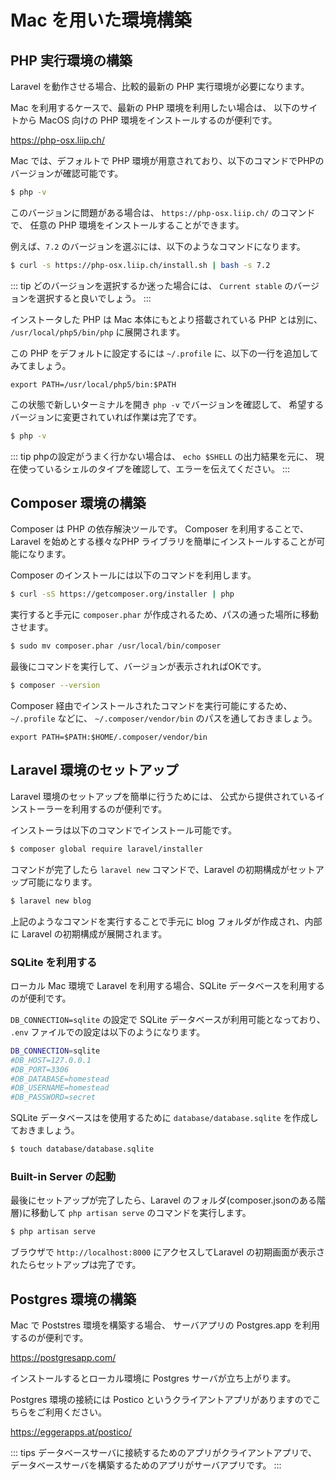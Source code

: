 ---
---

# Mac を用いた環境構築

## PHP 実行環境の構築

Laravel を動作させる場合、比較的最新の PHP 実行環境が必要になります。

Mac を利用するケースで、最新の PHP 環境を利用したい場合は、
以下のサイトから MacOS 向けの PHP 環境をインストールするのが便利です。

https://php-osx.liip.ch/

Mac では、デフォルトで PHP 環境が用意されており、以下のコマンドでPHPのバージョンが確認可能です。

```bash
$ php -v
```

このバージョンに問題がある場合は、 `https://php-osx.liip.ch/` のコマンドで、
任意の PHP 環境をインストールすることができます。

例えば、`7.2` のバージョンを選ぶには、以下のようなコマンドになります。

```bash
$ curl -s https://php-osx.liip.ch/install.sh | bash -s 7.2
```

::: tip
どのバージョンを選択するか迷った場合には、 `Current stable` のバージョンを選択すると良いでしょう。
:::

インストータした PHP は Mac 本体にもとより搭載されている PHP とは別に、
`/usr/local/php5/bin/php` に展開されます。

この PHP をデフォルトに設定するには `~/.profile` に、以下の一行を追加してみてましょう。

```text
export PATH=/usr/local/php5/bin:$PATH
```

この状態で新しいターミナルを開き `php -v` でバージョンを確認して、
希望するバージョンに変更されていれば作業は完了です。

```bash
$ php -v
```

::: tip
phpの設定がうまく行かない場合は、 `echo $SHELL` の出力結果を元に、
現在使っているシェルのタイプを確認して、エラーを伝えてください。
:::

## Composer 環境の構築

Composer は PHP の依存解決ツールです。 Composer を利用することで、
Laravel を始めとする様々なPHP ライブラリを簡単にインストールすることが可能になります。

Composer のインストールには以下のコマンドを利用します。

```bash
$ curl -sS https://getcomposer.org/installer | php
``` 

実行すると手元に `composer.phar` が作成されるため、パスの通った場所に移動させます。

```bash
$ sudo mv composer.phar /usr/local/bin/composer
```

最後にコマンドを実行して、バージョンが表示されればOKです。

```bash
$ composer --version
```

Composer 経由でインストールされたコマンドを実行可能にするため、`~/.profile` などに、
`~/.composer/vendor/bin` のパスを通しておきましょう。

```text
export PATH=$PATH:$HOME/.composer/vendor/bin
```

## Laravel 環境のセットアップ

Laravel 環境のセットアップを簡単に行うためには、
公式から提供されているインストーラーを利用するのが便利です。

インストーラは以下のコマンドでインストール可能です。

```bash
$ composer global require laravel/installer
```

コマンドが完了したら `laravel new` コマンドで、Laravel の初期構成がセットアップ可能になります。

```bash
$ laravel new blog
```

上記のようなコマンドを実行することで手元に blog フォルダが作成され、内部に Laravel の初期構成が展開されます。

### SQLite を利用する

ローカル Mac 環境で Laravel を利用する場合、SQLite データベースを利用するのが便利です。

`DB_CONNECTION=sqlite` の設定で SQLite データベースが利用可能となっており、
`.env` ファイルでの設定は以下のようになります。

```bash
DB_CONNECTION=sqlite
#DB_HOST=127.0.0.1
#DB_PORT=3306
#DB_DATABASE=homestead
#DB_USERNAME=homestead
#DB_PASSWORD=secret
```

SQLite データベースはを使用するために `database/database.sqlite` を作成しておきましょう。

```bash
$ touch database/database.sqlite
```

### Built-in Server の起動

最後にセットアップが完了したら、Laravel のフォルダ(composer.jsonのある階層)に移動して
`php artisan serve` のコマンドを実行します。

```bash
$ php artisan serve
```

ブラウザで `http://localhost:8000` にアクセスしてLaravel の初期画面が表示されたらセットアップは完了です。

## Postgres 環境の構築

Mac で Poststres 環境を構築する場合、
サーバアプリの Postgres.app を利用するのが便利です。

https://postgresapp.com/

インストールするとローカル環境に Postgres サーバが立ち上がります。

Postgres 環境の接続には Postico というクライアントアプリがありますのでこちらをご利用ください。

https://eggerapps.at/postico/

::: tips 
データベースサーバに接続するためのアプリがクライアントアプリで、
データベースサーバを構築するためのアプリがサーバアプリです。
:::

